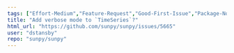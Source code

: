 ```yaml
---
tags: ["Effort-Medium","Feature-Request","Good-First-Issue","Package-Novice","Priority-Low","timeseries"]
title: "Add verbose mode to `TimeSeries`?"
html_url: "https://github.com/sunpy/sunpy/issues/5665"
user: "dstansby"
repo: "sunpy/sunpy"
---
```



